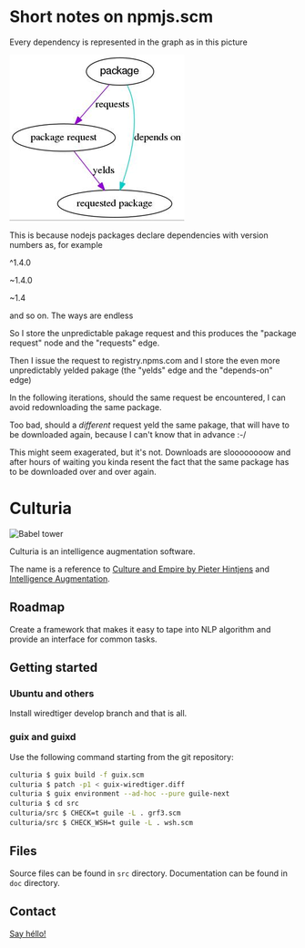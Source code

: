 # Short notes on npmjs.scm




Every dependency is represented in the graph as in this picture

![example dependency depicted](for-the-manual.jpg)

This is because nodejs packages declare dependencies with version numbers as, for example

\^1.4.0

~1.4.0

~1.4

and so on. The ways are endless

So I store the unpredictable pakage request and this produces the "package request" node and the "requests" edge. 

Then I issue the request to registry.npms.com and I store the even more unpredictably yelded pakage (the "yelds" edge and the "depends-on" edge)

In the following iterations, should the same request be encountered, I can avoid redownloading the same package.

Too bad, should a _different_ request yeld the same pakage, that will have to be downloaded again, because I can't know that in advance :-/

This might seem exagerated, but it's not. Downloads are sloooooooow and after hours of waiting you kinda resent the fact that the same package has to be downloaded over and over again.


# Culturia

![Babel tower](https://upload.wikimedia.org/wikipedia/commons/thumb/2/27/Tower_of_Babel_cropped_square.jpg/480px-Tower_of_Babel_cropped_square.jpg)

Culturia is an intelligence augmentation software.

The name is a reference to
[Culture and Empire by Pieter Hintjens](http://cultureandempire.com) and
[Intelligence Augmentation](https://en.wikipedia.org/wiki/Intelligence_amplification).

## Roadmap

Create a framework that makes it easy to tape into NLP algorithm and provide an
interface for common tasks.

## Getting started

### Ubuntu and others

Install wiredtiger develop branch and that is all.

### guix and guixd

Use the following command starting from the git repository:

```bash
culturia $ guix build -f guix.scm
culturia $ patch -p1 < guix-wiredtiger.diff
culturia $ guix environment --ad-hoc --pure guile-next
culturia $ cd src
culturia/src $ CHECK=t guile -L . grf3.scm 
culturia/src $ CHECK_WSH=t guile -L . wsh.scm
```

## Files

Source files can be found in `src` directory.
Documentation can be found in `doc` directory.

## Contact

[Say héllo!](mailto:amirouche@hypermove.net)
